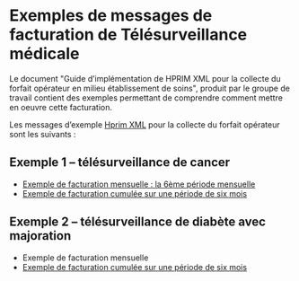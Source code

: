 # Exemples de messages de facturation de Télésurveillance médicale

Le document "Guide d’implémentation de HPRIM XML pour la collecte du forfait opérateur en milieu établissement de soins", produit par le groupe de travail contient des exemples permettant de comprendre comment mettre en oeuvre cette facturation. 

Les messages d’exemple [Hprim XML](https://www.interopsante.org/412_p_19348/documents-publics.html) pour la collecte du forfait opérateur sont les suivants : 

## Exemple 1 – télésurveillance de cancer

- [Exemple de facturation mensuelle : la 6ème période mensuelle](exemples/ExempleTLScancerFluxForfaitOperateur_HprimXml_mensuelleV5.xml)
- [Exemple de facturation cumulée sur une période de six mois](exemples/ExempleTLScancerFluxForfaitOperateur_HprimXml_semestrielV5.xml)

## Exemple 2 – télésurveillance de diabète avec majoration

- Exemple de facturation mensuelle
- [Exemple de facturation cumulée sur une période de six mois](ExempleTLSdiabeteFluxForfaitOperateur_HprimXml_semestriel_avec_majorationV3.xml)
